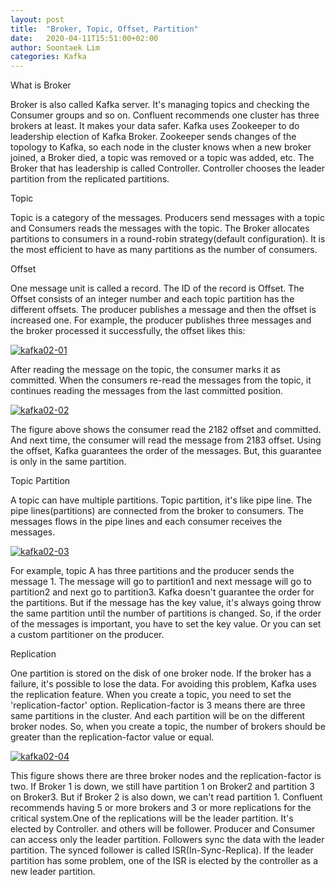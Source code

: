 ```yaml
---
layout: post
title:  "Broker, Topic, Offset, Partition"
date:   2020-04-11T15:51:00+02:00
author: Soontaek Lim
categories: Kafka
---
```


What is Broker

  Broker is also called Kafka server. It's managing topics and checking the Consumer groups and so on. Confluent recommends one cluster has three brokers at least. It makes your data safer. Kafka uses Zookeeper to do leadership election of Kafka Broker. Zookeeper sends changes of the topology to Kafka, so each node in the cluster knows when a new broker joined, a Broker died, a topic was removed or a topic was added, etc. The Broker that has leadership is called Controller. Controller chooses the leader partition from the replicated partitions.


Topic

  Topic is a category of the messages. Producers send messages with a topic and Consumers reads the messages with the topic. The Broker allocates partitions to consumers in a round-robin strategy(default configuration). It is the most efficient to have as many partitions as the number of consumers.

Offset

  One message unit is called a record. The ID of the record is Offset. The Offset consists of an integer number and each topic partition has the different offsets. The producer publishes a message and then the offset is increased one. For example, the producer publishes three messages and the broker processed it successfully, the offset likes this:

  <a href="//soontaeklim.github.io/assets/images/kafka02-01.png" data-lightbox="kafka02-01" data-title="kafka02-01">
    <img src="//soontaeklim.github.io/assets/images/kafka02-01.png" title="kafka02-01">
  </a>

  After reading the message on the topic, the consumer marks it as committed. When the consumers re-read the messages from the topic, it continues reading the messages from the last committed position.

  <a href="//soontaeklim.github.io/assets/images/kafka02-02.png" data-lightbox="kafka02-02" data-title="kafka02-02">
    <img src="//soontaeklim.github.io/assets/images/kafka02-02.png" title="kafka02-02">
  </a>

  The figure above shows the consumer read the 2182 offset and committed. And next time, the consumer will read the message from 2183 offset. Using the offset, Kafka guarantees the order of the messages. But, this guarantee is only in the same partition.

Topic Partition

  A topic can have multiple partitions. Topic partition, it's like pipe line. The pipe lines(partitions) are connected from the broker to consumers. The messages flows in the pipe lines and each consumer receives the messages.

  <a href="//soontaeklim.github.io/assets/images/kafka02-03.png" data-lightbox="kafka02-03" data-title="kafka02-03">
    <img src="//soontaeklim.github.io/assets/images/kafka02-03.png" title="kafka02-03">
  </a>

  For example, topic A has three partitions and the producer sends the message 1. The message will go to partition1 and next message will go to partition2 and next go to partition3. Kafka doesn't guarantee the order for the partitions. But if the message has the key value, it's always going throw the same partition until the number of partitions is changed. So, if the order of the messages is important, you have to set the key value. Or you can set a custom partitioner on the producer.


Replication

  One partition is stored on the disk of one broker node. If the broker has a failure, it's possible to lose the data. For avoiding this problem, Kafka uses the replication feature. When you create a topic, you need to set the 'replication-factor' option. Replication-factor is 3 means there are three same partitions in the cluster. And each partition will be on the different broker nodes. So, when you create a topic, the number of brokers should be greater than the replication-factor value or equal.

  <a href="//soontaeklim.github.io/assets/images/kafka02-04.png" data-lightbox="kafka02-04" data-title="kafka02-04">
    <img src="//soontaeklim.github.io/assets/images/kafka02-04.png" title="kafka02-04">
  </a>

  This figure shows there are three broker nodes and the replication-factor is two. If  Broker 1 is down, we still have partition 1 on Broker2 and partition 3 on Broker3. But if Broker 2 is also down, we can't read partition 1. Confluent recommends having 5 or more brokers and 3 or more replications for the critical system.One of the replications will be the leader partition. It's elected by Controller. and others will be follower. Producer and Consumer can access only the leader partition. Followers sync the data with the leader partition. The synced follower is called ISR(In-Sync-Replica). If the leader partition has some problem, one of the ISR is elected by the controller as a new leader partition.
